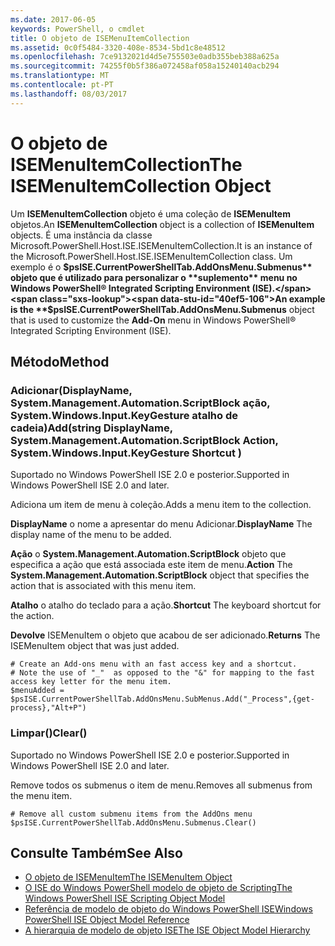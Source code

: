 ```yaml
---
ms.date: 2017-06-05
keywords: PowerShell, o cmdlet
title: O objeto de ISEMenuItemCollection
ms.assetid: 0c0f5484-3320-408e-8534-5bd1c8e48512
ms.openlocfilehash: 7ce9132021d4d5e755503e0adb355beb388a625a
ms.sourcegitcommit: 74255f0b5f386a072458af058a15240140acb294
ms.translationtype: MT
ms.contentlocale: pt-PT
ms.lasthandoff: 08/03/2017
---
```

# <a name="the-isemenuitemcollection-object"></a><span data-ttu-id="40ef5-103">O objeto de ISEMenuItemCollection</span><span class="sxs-lookup"><span data-stu-id="40ef5-103">The ISEMenuItemCollection Object</span></span>
  <span data-ttu-id="40ef5-104">Um **ISEMenuItemCollection** objeto é uma coleção de **ISEMenuItem** objetos.</span><span class="sxs-lookup"><span data-stu-id="40ef5-104">An **ISEMenuItemCollection** object is a collection of **ISEMenuItem** objects.</span></span> <span data-ttu-id="40ef5-105">É uma instância da classe Microsoft.PowerShell.Host.ISE.ISEMenuItemCollection.</span><span class="sxs-lookup"><span data-stu-id="40ef5-105">It is an instance of the Microsoft.PowerShell.Host.ISE.ISEMenuItemCollection class.</span></span> <span data-ttu-id="40ef5-106">Um exemplo é o **$psISE.CurrentPowerShellTab.AddOnsMenu.Submenus** objeto que é utilizado para personalizar o **suplemento** menu no Windows PowerShell® Integrated Scripting Environment (ISE).</span><span class="sxs-lookup"><span data-stu-id="40ef5-106">An example is the **$psISE.CurrentPowerShellTab.AddOnsMenu.Submenus** object that is used to customize the **Add-On** menu in Windows PowerShell® Integrated Scripting Environment (ISE).</span></span>

## <a name="method"></a><span data-ttu-id="40ef5-107">Método</span><span class="sxs-lookup"><span data-stu-id="40ef5-107">Method</span></span>

### <a name="addstring-displayname-systemmanagementautomationscriptblock-action-systemwindowsinputkeygesture-shortcut-"></a><span data-ttu-id="40ef5-108">Adicionar\(DisplayName, System.Management.Automation.ScriptBlock ação, System.Windows.Input.KeyGesture atalho de cadeia\)</span><span class="sxs-lookup"><span data-stu-id="40ef5-108">Add\(string DisplayName, System.Management.Automation.ScriptBlock Action, System.Windows.Input.KeyGesture Shortcut \)</span></span>
  <span data-ttu-id="40ef5-109">Suportado no Windows PowerShell ISE 2.0 e posterior.</span><span class="sxs-lookup"><span data-stu-id="40ef5-109">Supported in Windows PowerShell ISE 2.0 and later.</span></span> 

 <span data-ttu-id="40ef5-110">Adiciona um item de menu à coleção.</span><span class="sxs-lookup"><span data-stu-id="40ef5-110">Adds a menu item to the collection.</span></span>

 <span data-ttu-id="40ef5-111">**DisplayName** o nome a apresentar do menu Adicionar.</span><span class="sxs-lookup"><span data-stu-id="40ef5-111">**DisplayName** The display name of the menu to be added.</span></span>

 <span data-ttu-id="40ef5-112">**Ação** o **System.Management.Automation.ScriptBlock** objeto que especifica a ação que está associada este item de menu.</span><span class="sxs-lookup"><span data-stu-id="40ef5-112">**Action** The **System.Management.Automation.ScriptBlock** object that specifies the action that is associated with this menu item.</span></span>

 <span data-ttu-id="40ef5-113">**Atalho** o atalho do teclado para a ação.</span><span class="sxs-lookup"><span data-stu-id="40ef5-113">**Shortcut** The keyboard shortcut for the action.</span></span>

 <span data-ttu-id="40ef5-114">**Devolve** ISEMenuItem o objeto que acabou de ser adicionado.</span><span class="sxs-lookup"><span data-stu-id="40ef5-114">**Returns** The ISEMenuItem object that was just added.</span></span>

```
# Create an Add-ons menu with an fast access key and a shortcut.
# Note the use of "_"  as opposed to the "&" for mapping to the fast access key letter for the menu item.
$menuAdded = $psISE.CurrentPowerShellTab.AddOnsMenu.SubMenus.Add("_Process",{get-process},"Alt+P")
```

### <a name="clear"></a><span data-ttu-id="40ef5-115">Limpar\(\)</span><span class="sxs-lookup"><span data-stu-id="40ef5-115">Clear\(\)</span></span>
  <span data-ttu-id="40ef5-116">Suportado no Windows PowerShell ISE 2.0 e posterior.</span><span class="sxs-lookup"><span data-stu-id="40ef5-116">Supported in Windows PowerShell ISE 2.0 and later.</span></span> 

 <span data-ttu-id="40ef5-117">Remove todos os submenus o item de menu.</span><span class="sxs-lookup"><span data-stu-id="40ef5-117">Removes all submenus from the menu item.</span></span>

```
# Remove all custom submenu items from the AddOns menu
$psISE.CurrentPowerShellTab.AddOnsMenu.Submenus.Clear()

```

## <a name="see-also"></a><span data-ttu-id="40ef5-118">Consulte Também</span><span class="sxs-lookup"><span data-stu-id="40ef5-118">See Also</span></span>
- [<span data-ttu-id="40ef5-119">O objeto de ISEMenuItem</span><span class="sxs-lookup"><span data-stu-id="40ef5-119">The ISEMenuItem Object</span></span>](The-ISEMenuItem-Object.md) 
- [<span data-ttu-id="40ef5-120">O ISE do Windows PowerShell modelo de objeto de Scripting</span><span class="sxs-lookup"><span data-stu-id="40ef5-120">The Windows PowerShell ISE Scripting Object Model</span></span>](The-Windows-PowerShell-ISE-Scripting-Object-Model.md) 
- [<span data-ttu-id="40ef5-121">Referência de modelo de objeto do Windows PowerShell ISE</span><span class="sxs-lookup"><span data-stu-id="40ef5-121">Windows PowerShell ISE Object Model Reference</span></span>](Windows-PowerShell-ISE-Object-Model-Reference.md) 
- [<span data-ttu-id="40ef5-122">A hierarquia de modelo de objeto ISE</span><span class="sxs-lookup"><span data-stu-id="40ef5-122">The ISE Object Model Hierarchy</span></span>](The-ISE-Object-Model-Hierarchy.md)

  
